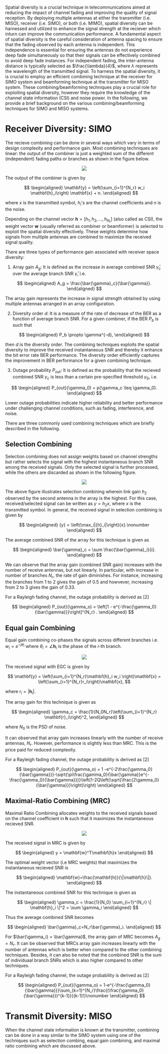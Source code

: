 Spatial diversity is a crucial technique in telecommunications aimed at reducing the impact of channel fading and improving the quality of signal reception. By deploying multiple antennas at either the transmitter (i.e. MISO), receiver (i.e. SIMO), or both (i.e. MIMO), spatial diversity can be harnessed and utilized to enhance the signal strength  at the reciever which inturn can improve the communication performance. A fundamental aspect of spatial diversity is the careful consideration of antenna spacing to ensure that the fading observed by each antenna is independent. This independence is essential for ensuring the antennas do not experience deep fade simultaneously so that their signals can be effectively combined to avoid deep fade instances. For independent fading, the inter-antenna distance is typically selected as $\frac{\lambda}{4}$, where $\lambda$ represents the wavelength of the transmitted signal. To harness the  spatial diversity, it is crucial to employ an efficient combining technique at the receiver for SIMO system and beamforming technique at the transmitter for MISO system. These combining/beamforming techniques play a crucial role for exploiting spatial diversity, however they require the knowledge of the channel state information (CSI) and noise power. In the following, we provide a brief background on the various combining/beamforming techniques for SIMO and MISO systems.

# Receiver Diversity: SIMO
The recieve combining can be done in several ways which vary in terms of design complexity and  performance gain. Most combining techniques are linear: the output of the combiner is just a weighted sum of the different (independent) fading paths or branches as shown in the figure below.

<p align="center">
<img src="./images/Exp5.png">
</p>

The output of the combiner is given by 

$$
\begin{aligned}
   \mathbf{y} = \left(\sum_{i=1}^{N_r} w_i \mathbf{h}_i\right) \mathbf{x} + n.
\end{aligned}
$$

where $x$ is the transmitted symbol, $h_i$'s are the channel coefficients and $n$ is the noise.

Depending on the channel vector $\mathbf{h} = [h_1,h_2,...,h_{N_r}]$ (also called as CSI), the weight vector $\mathbf{w}$ (usually referred  as combiner or beamformer) is selected to exploit the spatial diversity effectively. These weights determine how signals from multiple antennas are combined to maximize the received signal quality.

There are three types of performance gain associated with receiver space diversity: 

1) Array gain $A_g$: It is defined as the increase in average combined SNR $\bar{\gamma}_c$ over the average branch SNR $\bar{\gamma}$, i.e.

$$
\begin{aligned}
   A_g = \frac{\bar{\gamma}_c}{\bar{\gamma}}.
\end{aligned}
$$

The array gain represents the increase in signal strength obtained by using multiple antennas arranged in an array configuration.

2) Diversity order $d$: It is a measure of the rate of decrease of the BER as a function of average branch SNR. For a given combiner, if the BER $P_b$ is such that 

$$
\begin{aligned}
   P_b \propto \gamma^{-d},
\end{aligned}
$$

then $d$ is the diversity order. The combining techniques exploits the spatial diversity to improve the received instantaneous SNR and thereby it enhance the bit error rate BER performance. The diversity order efficiently captures the improvement in BER performance for a given combining technique.


3) Outage probability $P_{out}$: It is defined as the probability that the recieved combined SNR $\gamma_c$ is less than a certain pre-specified threshold $\gamma_0$, i.e.

$$
\begin{aligned}
   P_{out}(\gamma_0) = p(\gamma_c \leq \gamma_0).
\end{aligned}
$$

Lower outage probabilities indicate higher reliability and better performance under challenging channel conditions, such as fading, interference, and noise. 

There are three commonly used combining techniques which are briefly described in the following. 

## Selection Combining
Selection combining does not assign weights based on channel strengths but rather selects the signal with the highest instantaneous branch SNR among the received signals. Only the selected signal is further processed, while the others are discarded as shown in the following figure.

<p align="center">
<img src="./images/exp5_1.png">
</p>

The above figure illustrates selection combining wherein link gain $h_2$ observed by the second antenna in the array is the highest. For this case,  received/selected signal can be written as ${y} =  {h}_2{x}$, where $x$ is the transmitted symbol. In general, the received signal in selection combining is given by 

$$
\begin{aligned}
   {y} =  \left(\max_i|{h}_i|\right){x}.\nonumber
\end{aligned}
$$

The average combined SNR of the array for this technique is given as

$$
\begin{aligned}
   \bar{\gamma}_c = \sum \frac{\bar{\gamma}_i}{i}.
\end{aligned}
$$

We can observe that the array gain (combined SNR gain) increases with the number of receive antennas, but not linearly. In particular, with increase in number of branches $N_r$, the rate of gain diminishes. For instance, increasing the branches from 1 to 2 gives the gain of 0.5 and howvever, increasing from 2 to 3 gives the gain of 0.33. 

 For a Rayleigh fading channel, the outage probability is derived as [2]

$$
\begin{aligned}
   P_{out}(\gamma_o) = \left[1 - e^{-\frac{\gamma_0}{\bar{\gamma}}}\right]^{N_r} .
\end{aligned}
$$

## Equal gain Combining
Equal gain combining co-phases the signals across different branches i.e. $w_i=e^{-j\theta_i}$ where $\theta_i=\angle \mathbf{h}_i$ is the phase of the $i$-th branch. 

<p align="center">
<img src="./images/exp5_2.png">
</p>

The received signal with EGC is given by

$$
   \mathbf{y} = \left(\sum_{i=1}^{N_r}\mathbf{h}_i w_i \right)\mathbf{x} = \left(\sum_{i=1}^{N_r}r_i\right)\mathbf{x},
$$

where $r_i=|\mathbf{h}_i|$.

The array gain for this technique is given as

$$
\begin{aligned}
   \gamma_c = \frac{1}{N_0N_r}\left(\sum_{i=1}^{N_r} \mathbf{r}_i\right)^2,
\end{aligned}
$$

where $N_0$ is the PSD of noise.

It can observed that array gain increases linearly with the number of receive antennas, $N_r$. However, performance is slightly less than MRC. This is the price paid for reduced complexity.

For a Rayleigh fading channel, the outage probability is derived as [2]

$$
\begin{aligned}
   P_{out}(\gamma_o) = 1 -e^{-2\frac{\gamma_0}{\bar{\gamma}}}-\sqrt{\pi\frac{\gamma_0}{\bar{\gamma}}e^{-\frac{\gamma_0}{\bar{\gamma}}}}\left(1-2Q\left(\sqrt{\frac{2\gamma_0}{\bar{\gamma}}}\right)\right)
\end{aligned}
$$

## Maximal-Ratio Combining (MRC)
Maximal Ratio Combining allocates weights to the received signals based on the channel coefficient in $\mathbf{h}$ such that it maximizes the instantaneous recieved SNR. 

<p align="center">
<img src="./images/exp5_3.png">
</p>

The received signal in MRC is given by

$$
\begin{aligned}
   y = \mathbf{w}^T\mathbf{h}x
\end{aligned}
$$

The optimal weight vector (i.e MRC weights) that maximizes the instantaneous recieved SNR  is

$$
\begin{aligned}
   \mathbf{w}=\frac{\mathbf{h}}{\|\mathbf{h}\|}.
\end{aligned}
$$

The instantaneous combined SNR for this technique is given as

$$
\begin{aligned}
   \gamma_c = \frac{1}{N_0} \sum_{i=1}^{N_r} \| \mathbf{h}_i \|^2 = \sum \gamma_i
\end{aligned}
$$


Thus the average combined SNR becomes

$$
\begin{aligned}
   \bar{\gamma}_c=N_r\bar{\gamma}_i.
\end{aligned}
$$

For $\bar{\gamma_i} = \bar{\gamma}$, the array gain of MRC becomes $A_g = N_r$. It can be observed that MRCs array gain increases linearly with the number of antennas which is better when compared to the other combining techniques. Besides, it can also be noted that the combined SNR is the sum of individuaal branch SNRs which is also higher compared to other techniques.

For a Rayleigh fading channel, the outage probability is derived as [2]

$$
\begin{aligned}
   P_{out}(\gamma_o) = 1-e^{-\frac{\gamma_0}{\bar{\gamma}}}\sum_{k=1}^{N_r}\frac{(\frac{\gamma_0}{\bar{\gamma}})^{k-1}}{(k-1)!}\nonumber
\end{aligned}
$$


# Transmit Diversity: MISO
When the channel state information is known at the transmitter, combining can be done in a way similar to the SIMO system using one of the techniques such as  selection combing, equal gain combining, and maximal ratio combining which are discussed above.
